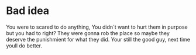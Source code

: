 # Bad idea

You were to scared to do anything, You didn´t want to hurt them in purpose but you had to right? They were gonna rob the place so maybe they deserve the punishmient for what they did. Your still the good guy, next time youll do better.



